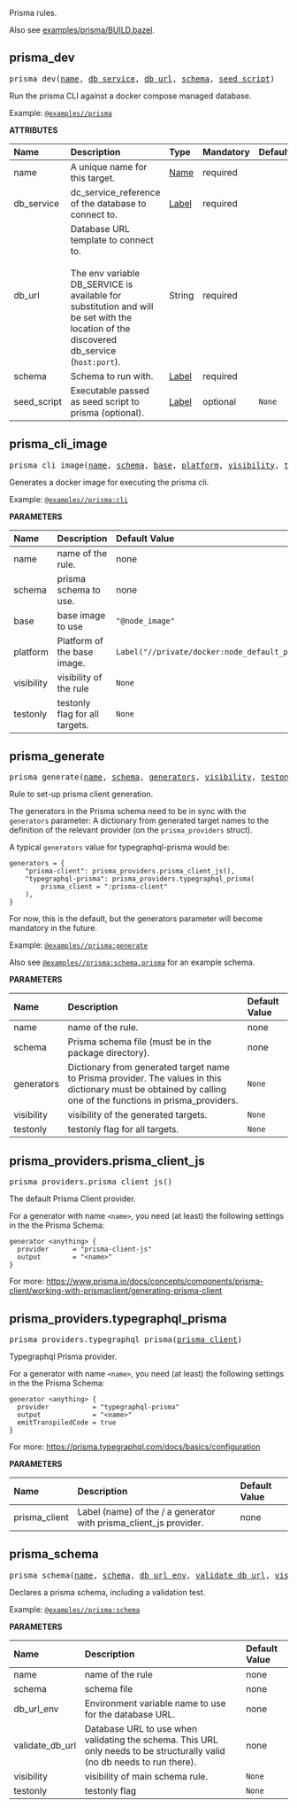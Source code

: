 <!-- Generated with Stardoc: http://skydoc.bazel.build -->

Prisma rules.

Also see [examples/prisma/BUILD.bazel](../../examples/prisma/BUILD.bazel).

<a id="prisma_dev"></a>

## prisma_dev

<pre>
prisma_dev(<a href="#prisma_dev-name">name</a>, <a href="#prisma_dev-db_service">db_service</a>, <a href="#prisma_dev-db_url">db_url</a>, <a href="#prisma_dev-schema">schema</a>, <a href="#prisma_dev-seed_script">seed_script</a>)
</pre>

Run the prisma CLI against a docker compose managed database.

Example: [`@examples//prisma`](../../examples/prisma/BUILD.bazel#:~:text=name%20%3D%20%22prisma%22%2C)

**ATTRIBUTES**


| Name  | Description | Type | Mandatory | Default |
| :------------- | :------------- | :------------- | :------------- | :------------- |
| <a id="prisma_dev-name"></a>name |  A unique name for this target.   | <a href="https://bazel.build/concepts/labels#target-names">Name</a> | required |  |
| <a id="prisma_dev-db_service"></a>db_service |  dc_service_reference of the database to connect to.   | <a href="https://bazel.build/concepts/labels">Label</a> | required |  |
| <a id="prisma_dev-db_url"></a>db_url |  Database URL template to connect to.<br><br>The env variable DB_SERVICE is available for substitution and will be set with the location of the discovered db_service (`host:port`).   | String | required |  |
| <a id="prisma_dev-schema"></a>schema |  Schema to run with.   | <a href="https://bazel.build/concepts/labels">Label</a> | required |  |
| <a id="prisma_dev-seed_script"></a>seed_script |  Executable passed as seed script to prisma (optional).   | <a href="https://bazel.build/concepts/labels">Label</a> | optional |  `None`  |


<a id="prisma_cli_image"></a>

## prisma_cli_image

<pre>
prisma_cli_image(<a href="#prisma_cli_image-name">name</a>, <a href="#prisma_cli_image-schema">schema</a>, <a href="#prisma_cli_image-base">base</a>, <a href="#prisma_cli_image-platform">platform</a>, <a href="#prisma_cli_image-visibility">visibility</a>, <a href="#prisma_cli_image-testonly">testonly</a>)
</pre>

Generates a docker image for executing the prisma cli.

Example: [`@examples//prisma:cli`](../../examples/prisma/BUILD.bazel#:~:text=name%20%3D%20%22cli%22%2C)


**PARAMETERS**


| Name  | Description | Default Value |
| :------------- | :------------- | :------------- |
| <a id="prisma_cli_image-name"></a>name |  name of the rule.   |  none |
| <a id="prisma_cli_image-schema"></a>schema |  prisma schema to use.   |  none |
| <a id="prisma_cli_image-base"></a>base |  base image to use   |  `"@node_image"` |
| <a id="prisma_cli_image-platform"></a>platform |  Platform of the base image.   |  `Label("//private/docker:node_default_platform")` |
| <a id="prisma_cli_image-visibility"></a>visibility |  visibility of the rule   |  `None` |
| <a id="prisma_cli_image-testonly"></a>testonly |  testonly flag for all targets.   |  `None` |


<a id="prisma_generate"></a>

## prisma_generate

<pre>
prisma_generate(<a href="#prisma_generate-name">name</a>, <a href="#prisma_generate-schema">schema</a>, <a href="#prisma_generate-generators">generators</a>, <a href="#prisma_generate-visibility">visibility</a>, <a href="#prisma_generate-testonly">testonly</a>)
</pre>

Rule to set-up prisma client generation.

The generators in the Prisma schema need to be in sync with the `generators` parameter:
A dictionary from generated target names to the definition of the relevant provider
(on the `prisma_providers` struct).

A typical `generators` value for typegraphql-prisma would be:

```
generators = {
    "prisma-client": prisma_providers.prisma_client_js(),
    "typegraphql-prisma": prisma_providers.typegraphql_prisma(
        prisma_client = ":prisma-client"
    ),
}
```

For now, this is the default, but the generators parameter will become mandatory in the future.

Example: [`@examples//prisma:generate`](../../examples/prisma/BUILD.bazel#:~:text=name%20%3D%20%22generate%22%2C)

Also see [`@examples//prisma:schema.prisma`](../../examples/prisma/schema.prisma) for an example schema.


**PARAMETERS**


| Name  | Description | Default Value |
| :------------- | :------------- | :------------- |
| <a id="prisma_generate-name"></a>name |  name of the rule.   |  none |
| <a id="prisma_generate-schema"></a>schema |  Prisma schema file (must be in the package directory).   |  none |
| <a id="prisma_generate-generators"></a>generators |  Dictionary from generated target name to Prisma provider. The values in this dictionary must be obtained by calling one of the functions in prisma_providers.   |  `None` |
| <a id="prisma_generate-visibility"></a>visibility |  visibility of the generated targets.   |  `None` |
| <a id="prisma_generate-testonly"></a>testonly |  testonly flag for all targets.   |  `None` |


<a id="prisma_providers.prisma_client_js"></a>

## prisma_providers.prisma_client_js

<pre>
prisma_providers.prisma_client_js()
</pre>

The default Prisma Client provider.

For a generator with name `<name>`, you need (at least) the following settings in the the Prisma Schema:

```
generator <anything> {
  provider      = "prisma-client-js"
  output        = "<name>"
}
```

For more:
https://www.prisma.io/docs/concepts/components/prisma-client/working-with-prismaclient/generating-prisma-client



<a id="prisma_providers.typegraphql_prisma"></a>

## prisma_providers.typegraphql_prisma

<pre>
prisma_providers.typegraphql_prisma(<a href="#prisma_providers.typegraphql_prisma-prisma_client">prisma_client</a>)
</pre>

Typegraphql Prisma provider.

For a generator with name `<name>`, you need (at least) the following settings in the the Prisma Schema:

```
generator <anything> {
  provider           = "typegraphql-prisma"
  output             = "<name>"
  emitTranspiledCode = true
}
```

For more: https://prisma.typegraphql.com/docs/basics/configuration


**PARAMETERS**


| Name  | Description | Default Value |
| :------------- | :------------- | :------------- |
| <a id="prisma_providers.typegraphql_prisma-prisma_client"></a>prisma_client |  Label (name) of the / a generator with prisma_client_js provider.   |  none |


<a id="prisma_schema"></a>

## prisma_schema

<pre>
prisma_schema(<a href="#prisma_schema-name">name</a>, <a href="#prisma_schema-schema">schema</a>, <a href="#prisma_schema-db_url_env">db_url_env</a>, <a href="#prisma_schema-validate_db_url">validate_db_url</a>, <a href="#prisma_schema-visibility">visibility</a>, <a href="#prisma_schema-testonly">testonly</a>)
</pre>

Declares a prisma schema, including a validation test.

Example: [`@examples//prisma:schema`](../../examples/prisma/BUILD.bazel#:~:text=name%20%3D%20%22schema%22%2C)


**PARAMETERS**


| Name  | Description | Default Value |
| :------------- | :------------- | :------------- |
| <a id="prisma_schema-name"></a>name |  name of the rule   |  none |
| <a id="prisma_schema-schema"></a>schema |  schema file   |  none |
| <a id="prisma_schema-db_url_env"></a>db_url_env |  Environment variable name to use for the database URL.   |  none |
| <a id="prisma_schema-validate_db_url"></a>validate_db_url |  Database URL to use when validating the schema. This URL only needs to be structurally valid (no db needs to run there).   |  none |
| <a id="prisma_schema-visibility"></a>visibility |  visibility of main schema rule.   |  `None` |
| <a id="prisma_schema-testonly"></a>testonly |  testonly flag   |  `None` |


